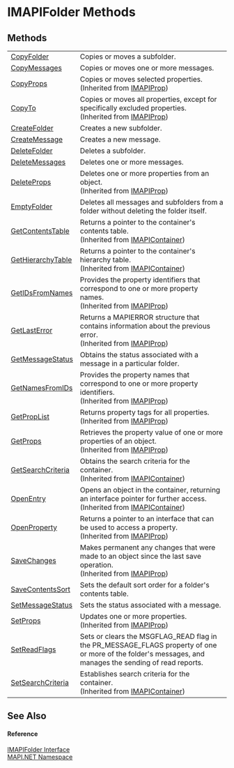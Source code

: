 # IMAPIFolder Methods




## Methods
<table>
<tr>
<td><a href="6eb0ecd5-49cf-acec-942d-3bb6f67b94e4.md">CopyFolder</a></td>
<td>Copies or moves a subfolder.</td></tr>
<tr>
<td><a href="b90ef9a3-d3e7-df5f-0299-37bbcce14595.md">CopyMessages</a></td>
<td>Copies or moves one or more messages.</td></tr>
<tr>
<td><a href="ee81fc2f-a117-6a66-c47d-05642d1e885b.md">CopyProps</a></td>
<td>Copies or moves selected properties.<br />(Inherited from <a href="a20f5817-5533-814e-fd1d-0d3a9179b1b4.md">IMAPIProp</a>)</td></tr>
<tr>
<td><a href="446da6c3-cf56-9eae-0067-556449bcbd5e.md">CopyTo</a></td>
<td>Copies or moves all properties, except for specifically excluded properties.<br />(Inherited from <a href="a20f5817-5533-814e-fd1d-0d3a9179b1b4.md">IMAPIProp</a>)</td></tr>
<tr>
<td><a href="3413e3c5-805a-bfdf-aeff-ad1b982b5aed.md">CreateFolder</a></td>
<td>Creates a new subfolder.</td></tr>
<tr>
<td><a href="765f306b-b09e-7256-a36b-484436dfd371.md">CreateMessage</a></td>
<td>Creates a new message.</td></tr>
<tr>
<td><a href="79930676-adbf-caf5-0be7-9748071210a6.md">DeleteFolder</a></td>
<td>Deletes a subfolder.</td></tr>
<tr>
<td><a href="437a515c-7423-048d-3bcd-876e1360890e.md">DeleteMessages</a></td>
<td>Deletes one or more messages.</td></tr>
<tr>
<td><a href="de4d890c-a0fc-36d1-40df-acfc7f56bd36.md">DeleteProps</a></td>
<td>Deletes one or more properties from an object.<br />(Inherited from <a href="a20f5817-5533-814e-fd1d-0d3a9179b1b4.md">IMAPIProp</a>)</td></tr>
<tr>
<td><a href="bb386267-88d2-78a3-9903-fd44b882e064.md">EmptyFolder</a></td>
<td>Deletes all messages and subfolders from a folder without deleting the folder itself.</td></tr>
<tr>
<td><a href="e92fabd0-740f-da0f-41c3-00a82fb629c2.md">GetContentsTable</a></td>
<td>Returns a pointer to the container's contents table.<br />(Inherited from <a href="d9a68088-6545-338f-9dc8-439874dbd7a1.md">IMAPIContainer</a>)</td></tr>
<tr>
<td><a href="6c278cc0-b3d6-cb73-c905-eeb908b21026.md">GetHierarchyTable</a></td>
<td>Returns a pointer to the container's hierarchy table.<br />(Inherited from <a href="d9a68088-6545-338f-9dc8-439874dbd7a1.md">IMAPIContainer</a>)</td></tr>
<tr>
<td><a href="78a82640-fb2e-3f54-a035-1861c1703d42.md">GetIDsFromNames</a></td>
<td>Provides the property identifiers that correspond to one or more property names.<br />(Inherited from <a href="a20f5817-5533-814e-fd1d-0d3a9179b1b4.md">IMAPIProp</a>)</td></tr>
<tr>
<td><a href="5bef0dfc-c21a-ed22-b4b6-aebbc8ed696a.md">GetLastError</a></td>
<td>Returns a MAPIERROR structure that contains information about the previous error.<br />(Inherited from <a href="a20f5817-5533-814e-fd1d-0d3a9179b1b4.md">IMAPIProp</a>)</td></tr>
<tr>
<td><a href="d02dde67-591d-afd1-128a-77e544323986.md">GetMessageStatus</a></td>
<td>Obtains the status associated with a message in a particular folder.</td></tr>
<tr>
<td><a href="c216ad5d-2e67-c43f-71c9-960c28fe4cea.md">GetNamesFromIDs</a></td>
<td>Provides the property names that correspond to one or more property identifiers.<br />(Inherited from <a href="a20f5817-5533-814e-fd1d-0d3a9179b1b4.md">IMAPIProp</a>)</td></tr>
<tr>
<td><a href="1fdf6ea2-4ee7-da0d-7329-a223aa9dc8dd.md">GetPropList</a></td>
<td>Returns property tags for all properties.<br />(Inherited from <a href="a20f5817-5533-814e-fd1d-0d3a9179b1b4.md">IMAPIProp</a>)</td></tr>
<tr>
<td><a href="eed91d74-f874-f174-2f2d-a0cbf2224590.md">GetProps</a></td>
<td>Retrieves the property value of one or more properties of an object.<br />(Inherited from <a href="a20f5817-5533-814e-fd1d-0d3a9179b1b4.md">IMAPIProp</a>)</td></tr>
<tr>
<td><a href="7bc892c9-d9e1-3921-fbad-d066473c99cc.md">GetSearchCriteria</a></td>
<td>Obtains the search criteria for the container.<br />(Inherited from <a href="d9a68088-6545-338f-9dc8-439874dbd7a1.md">IMAPIContainer</a>)</td></tr>
<tr>
<td><a href="c7271b94-50c8-728e-b0fe-5203c4053d09.md">OpenEntry</a></td>
<td>Opens an object in the container, returning an interface pointer for further access.<br />(Inherited from <a href="d9a68088-6545-338f-9dc8-439874dbd7a1.md">IMAPIContainer</a>)</td></tr>
<tr>
<td><a href="a82109dc-9148-ad78-11ae-7aa020efd430.md">OpenProperty</a></td>
<td>Returns a pointer to an interface that can be used to access a property.<br />(Inherited from <a href="a20f5817-5533-814e-fd1d-0d3a9179b1b4.md">IMAPIProp</a>)</td></tr>
<tr>
<td><a href="d26a32e5-3da7-0464-9459-2ad44613db5b.md">SaveChanges</a></td>
<td>Makes permanent any changes that were made to an object since the last save operation.<br />(Inherited from <a href="a20f5817-5533-814e-fd1d-0d3a9179b1b4.md">IMAPIProp</a>)</td></tr>
<tr>
<td><a href="4506d010-6f84-e6ad-966b-09e38a90956f.md">SaveContentsSort</a></td>
<td>Sets the default sort order for a folder's contents table.</td></tr>
<tr>
<td><a href="3e764616-e649-a26e-3d63-36478f884f68.md">SetMessageStatus</a></td>
<td>Sets the status associated with a message.</td></tr>
<tr>
<td><a href="f1a2ab65-b81f-ec0c-d947-814cdecceca2.md">SetProps</a></td>
<td>Updates one or more properties.<br />(Inherited from <a href="a20f5817-5533-814e-fd1d-0d3a9179b1b4.md">IMAPIProp</a>)</td></tr>
<tr>
<td><a href="ab07be11-6537-b27d-daea-d25bf4c49d65.md">SetReadFlags</a></td>
<td>Sets or clears the MSGFLAG_READ flag in the PR_MESSAGE_FLAGS property of one or more of the folder's messages, and manages the sending of read reports.</td></tr>
<tr>
<td><a href="941d135e-7dc0-fb50-9c83-a55461761656.md">SetSearchCriteria</a></td>
<td>Establishes search criteria for the container.<br />(Inherited from <a href="d9a68088-6545-338f-9dc8-439874dbd7a1.md">IMAPIContainer</a>)</td></tr>
</table>

## See Also


#### Reference
<a href="a5eb5918-6571-0710-67c7-a210d1ad706f.md">IMAPIFolder Interface</a>  
<a href="5bef4637-66f8-16d4-e5f4-4d0da57a1538.md">MAPI.NET Namespace</a>  
